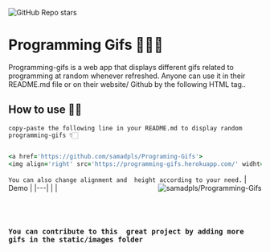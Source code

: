 ![GitHub Repo stars](https://img.shields.io/github/stars/samadpls/Programing-Gifs?style=social)

# Programming Gifs 👨🏼‍💻
Programming-gifs is a web app that displays different gifs related to programming at random whenever refreshed.
Anyone can use it in their README.md file or on their website/ Github by the following HTML tag..<br>

## How to use ✍🏻
`copy-paste the following line in your README.md to display random programming-gifs 👇🏻 `
<br>

```ruby

<a href='https://github.com/samadpls/Programing-Gifs'>
<img align='right' src='https://programming-gifs.herokuapp.com/' widht=100 height=300 alt='samadpls/Programming-Gifs'></a>

```
`You can also change alignment and  height according to your need.`
 | Demo |
|---|
| <a href='https://github.com/samadpls/Programing-Gifs'><img align='right' src='https://programming-gifs.herokuapp.com/' widht=100% alt='samadpls/Programming-Gifs'></a> |

<br><br>

### `You can contribute to this  great project by adding more gifs in the static/images folder`
